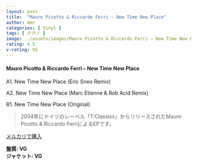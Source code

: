 ```yaml
---
layout: post
title:  "Mauro Picotto & Riccardo Ferri – New Time New Place"
author: mmr
categories: [ Vinyl ]
tags: [ テクノ ]
image: ../assets/images/Mauro Picotto & Riccardo Ferri – New Time New Place.jpg
rating: 4.5
v-rating: VG
---
```


#### Mauro Picotto & Riccardo Ferri – New Time New Place

A1. New Time New Place (Eric Sneo Remix)

A2. New Time New Place (Marc Etienne & Rob Acid Remix)

B1. New Time New Place (Original)

> 2004年にドイツのレーベル「T:Classixx」からリリースされたMauro Picotto & Riccardo FerriによるEPです。

[メルカリで購入](https://jp.mercari.com/item/m99146972964)

<div class="mt-4 mb-4 d-flex align-items-center">
<strong class="mr-1">盤質: VG</strong>
</div>
<div class="mt-4 mb-4 d-flex align-items-center">
<strong class="mr-1">ジャケット: VG</strong>
</div>
